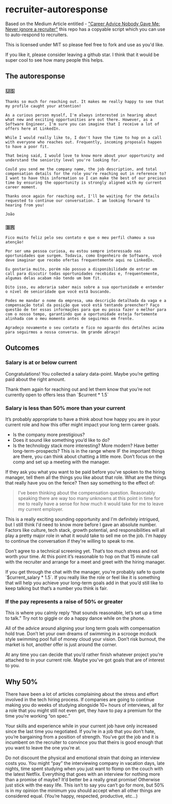 # recruiter-autoresponse
Based on the Medium Article entitled - ["Career Advice Nobody Gave Me: Never ignore a recruiter"](https://archive.is/b5DGp) this repo has a copyable script which you can use to auto-respond to recruiters.

This is licensed under MIT so please feel free to fork and use as you'd like. 

If you like it, please consider leaving a github star.  I think that it would be super cool to see how many people this helps.

## The autoresponse
### :us:
```
Thanks so much for reaching out. It makes me really happy to see that my profile caught your attention! 

As a curious person myself, I'm always interested in hearing about what new and exciting opportunities are out there. However, as a Software Engineer, I'm sure you can imagine that I receive a lot of offers here at LinkedIn.

While I would really like to, I don't have the time to hop on a call with everyone who reaches out. Frequently, incoming proposals happen to have a poor fit.

That being said, I would love to know more about your opportunity and understand the seniority level you're looking for.

Could you send me the company name, the job description, and total compensation details for the role you're reaching out in reference to? I want to have this information so I can make the best of our precious time by ensuring the opportunity is strongly aligned with my current career moment.

Thanks once again for reaching out, I'll be waiting for the details requested to continue our conversation. I am looking forward to hearing from you!

João
```
### :brazil:
```
Fico muito feliz pelo seu contato e que o meu perfil chamou a sua atenção!

Por ser uma pessoa curiosa, eu estou sempre interessado nas oportunidades que surgem. Todavia, como Engenheiro de Software, você deve imaginar que recebo ofertas frequentemente aqui no LinkedIn.

Eu gostaria muito, porém não possuo a disponibilidade de entrar em call para discutir todas oportunidades recebidas e, frequentemente, algumas delas acabam não tendo um bom fit. 

Dito isso, eu adoraria saber mais sobre a sua oportunidade e entender o nível de senioridade que você está buscando.

Podes me mandar o nome da empresa, uma descrição detalhada da vaga e a compensação total da posição que você está tentando preencher? Faço questão de ter essas informações para que eu possa fazer o melhor para com o nosso tempo, garantindo que a oportunidade esteja fortemente alinhada com o meu momento antes de seguirmos em frente.

Agradeço novamente o seu contato e fico no aguardo dos detalhes acima para seguirmos a nossa conversa. Um grande abraço!
```

## Outcomes

### Salary is at or below current
Congratulations! You collected a salary data-point. Maybe you’re getting paid about the right amount.

Thank them again for reaching out and let them know that you’re not currently open to offers less than ´$current * 1.5´

### Salary is less than 50% more than your current
It’s probably appropriate to have a think about how happy you are in your current role and how this offer might impact your long term career goals.
- Is the company more prestigious?
- Does it sound like something you’d like to do?
- Is the technology stack more interesting? More modern? Have better long-term-prospects?
This is in the range where IF the important things are there, you can think about chatting a little more. Don’t focus on the comp and set up a meeting with the manager.

If they ask you what you want to be paid before you’ve spoken to the hiring manager, tell them all the things you like about that role. What are the things that really have you on the fence? Then say something to the effect of:
> I've been thinking about the compensation question. Reasonably speaking there are way too many unknowns at this point in time for me to really have a sense for how much it would take for me to leave my current employer.

This is a really exciting sounding opportunity and I'm definitely intrigued, but I still think I'd need to know more before I gave an absolute number.
Factors like culture, tech stack, growth potential, and responsibilities will all play a pretty major role in what it would take to sell me on the job.
I'm happy to continue the conversation if they're willing to speak to me.

Don’t agree to a technical screening yet. That’s too much stress and not worth your time. At this point it’s reasonable to hop on that 15 minute call with the recruiter and arrange for a meet and greet with the hiring manager.

If you get through the chat with the manager, you’re probably safe to quote ´$current_salary * 1.5´. If you really like the role or feel like it is something that will help you achieve your long-term goals add in that you’d still like to keep talking but that’s a number you think is fair.

### If the pay represents a raise of 50% or greater
This is where you calmly reply “that sounds reasonable, let’s set up a time to talk.” Try not to giggle or do a happy dance while on the phone.

All of the advice around aligning your long term goals with compensation hold true. Don’t let your own dreams of swimming in a scrooge mcduck style swimming pool full of money cloud your vision. Don’t risk burnout, the market is hot, another offer is just around the corner.

At any time you can decide that you’d rather finish whatever project you’re attached to in your current role. Maybe you’ve got goals that are of interest to you.

## Why 50%
There have been a lot of articles complaining about the stress and effort involved in the tech hiring process. If companies are going to continue making you do weeks of studying alongside 10+ hours of interviews, all for a role that you might still not even get, they have to pay a premium for the time you’re working “on spec.”

Your skills and experience while in your current job have only increased since the last time you negotiated. If you’re in a job that you don’t hate, you’re bargaining from a position of strength. You’ve got the job and it is incumbent on the recruiter to convince you that theirs is good enough that you want to leave the one you’re at.

Do not discount the physical and emotional strain that doing an interview costs you. You might “pay” the interviewing company in vacation days, late nights, time spent studying when you just want to flomp on the couch with the latest Netflix. Everything that goes with an interview for nothing more than a promise of maybe?
It’d better be a really great promise! Otherwise just stick with the easy life.
This isn’t to say you can’t go for more, but 50% is in my opinion the minimum you should accept when all other things are considered equal. (You’re happy, respected, productive, etc…)
